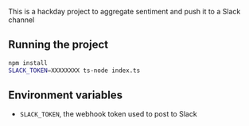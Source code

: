 
This is a hackday project to aggregate sentiment and push it to a Slack channel

## Running the project 

```bash
npm install
SLACK_TOKEN=XXXXXXXX ts-node index.ts
```

## Environment variables

- `SLACK_TOKEN`, the webhook token used to post to Slack